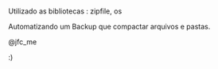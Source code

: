 #
Utilizado as bibliotecas : zipfile, os

Automatizando um Backup que compactar  arquivos e pastas.


@jfc_me



:)
